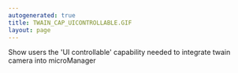 ```yaml
---
autogenerated: true
title: TWAIN_CAP_UICONTROLLABLE.GIF
layout: page
---
```


Show users the 'UI controllable' capability needed to integrate twain
camera into microManager
